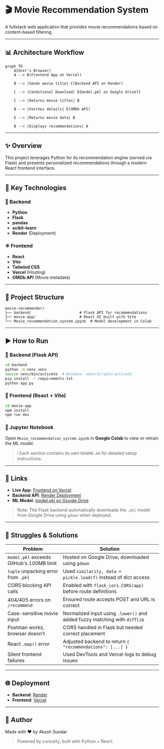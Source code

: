 # 🎬 Movie Recommendation System

A fullstack web application that provides movie recommendations based on content-based filtering.

---

## 📊 Architecture Workflow

```mermaid
graph TD
    A[User's Browser]
    A --> B(Frontend App on Vercel)
    
    B --> |Sends movie title| C(Backend API on Render)
    
    C --> |Conditional Download| D{model.pkl on Google Drive?}
    
    C --> |Returns movie titles| B
    
    B --> |Fetches details| E(OMDb API)
    
    E --> |Returns movie data| B
    
    B --> |Displays recommendations| A
```

---

## ✨ Overview

This project leverages Python for its recommendation engine (served via Flask) and presents personalized recommendations through a modern React frontend interface.

---

## 🚀 Key Technologies

### 🐍 Backend
- **Python**
- **Flask**
- **pandas**
- **scikit-learn**
- **Render** (Deployment)

### ⚛️ Frontend
- **React**
- **Vite**
- **Tailwind CSS**
- **Vercel** (Hosting)
- **OMDb API** (Movie metadata)

---

## 📁 Project Structure

```
movie-recommender/
├── backend/                      # Flask API for recommendations
├── movie-app/                    # React UI built with Vite
└── Movie_recommendation_system.ipynb  # Model development in Colab
```

---

## ▶️ How to Run

### 🧠 Backend (Flask API)
```bash
cd backend
python -m venv venv
source venv/bin/activate  # Windows: venv\Scripts\activate
pip install -r requirements.txt
python app.py
```

### 🎨 Frontend (React + Vite)
```bash
cd movie-app
npm install
npm run dev
```

### 📓 Jupyter Notebook
Open `Movie_recommendation_system.ipynb` in **Google Colab** to view or retrain the ML model.

> ℹ️ Each section contains its own `README.md` for detailed setup instructions.

---

## 🔗 Links

- **Live App**: [Frontend on Vercel](https://movie-recommender-nu-three.vercel.app)
- **Backend API**: [Render Deployment](https://movie-recommender-bit5.onrender.com)
- **ML Model**: [model.pkl on Google Drive](https://drive.google.com/file/d/1sGPdOb3SJLy7TzSn5ULYVKQplsR0tLpk/view)

> Note: The Flask backend automatically downloads the `.pkl` model from Google Drive using `gdown` when deployed.

---

## 🚧 Struggles & Solutions

| Problem | Solution |
|--------|----------|
| `model.pkl` exceeds GitHub's 100MB limit | Hosted on Google Drive, downloaded using `gdown` |
| `tuple` unpacking error from `.pkl` | Used `similarity, data = pickle.load(f)` instead of dict access |
| CORS blocking API calls | Enabled with `flask_cors.CORS(app)` before route definitions |
| 404/405 errors on `/recommend` | Ensured route accepts POST and URL is correct |
| Case-sensitive movie input | Normalized input using `.lower()` and added fuzzy matching with `difflib` |
| Postman works, browser doesn’t | CORS handled in Flask but needed correct placement |
| React `.map()` error | Adjusted backend to return `{ "recommendations": [...] }` |
| Silent frontend failures | Used DevTools and Vercel logs to debug issues |

---

## 🌐 Deployment

- **Backend**: [Render](https://render.com/)
- **Frontend**: [Vercel](https://vercel.com/)

---

## 📌 Author

Made with ❤️ by Akash Sundar  
> Powered by curiosity, built with Python + React.
